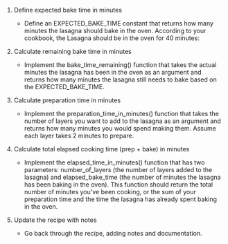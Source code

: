 1. Define expected bake time in minutes
    - Define an EXPECTED_BAKE_TIME constant that returns  how many minutes the lasagna should bake in the oven. According to your cookbook, the Lasagna should be in the oven for 40 minutes:

2. Calculate remaining bake time in minutes

    - Implement the bake_time_remaining() function that takes the actual minutes the lasagna has been in the oven as an argument and returns how many minutes the lasagna still needs to bake based on the EXPECTED_BAKE_TIME.

3.  Calculate preparation time in minutes
    - Implement the preparation_time_in_minutes() function that takes the number of layers you want to add to the lasagna as an argument and returns how many minutes you would spend making them. Assume each layer takes 2 minutes to prepare.

4. Calculate total elapsed cooking time (prep + bake) in minutes

    - Implement the elapsed_time_in_minutes() function that has two parameters: number_of_layers (the number of layers added to the lasagna) and elapsed_bake_time (the number of minutes the lasagna has been baking in the oven). This function should return the total number of minutes you've been cooking, or the sum of your preparation time and the time the lasagna has already spent baking in the oven.

5. Update the recipe with notes
    - Go back through the recipe, adding notes and documentation.
